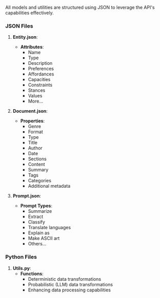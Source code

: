 All models and utilities are structured using JSON to leverage the API's capabilities effectively.

### JSON Files

1. **Entity.json**:
    - **Attributes**:
        - Name
        - Type
        - Description
        - Preferences
        - Affordances
        - Capacities
        - Constraints
        - Stances
        - Values
        - More...

2. **Document.json**:
    - **Properties**:
        - Genre
        - Format
        - Type
        - Title
        - Author
        - Date
        - Sections
        - Content
        - Summary
        - Tags
        - Categories
        - Additional metadata

3. **Prompt.json**:
    - **Prompt Types**:
        - Summarize
        - Extract
        - Classify
        - Translate languages
        - Explain as
        - Make ASCII art
        - Others...

### Python Files

1. **Utils.py**:
    - **Functions**:
        - Deterministic data transformations
        - Probabilistic (LLM) data transformations
        - Enhancing data processing capabilities